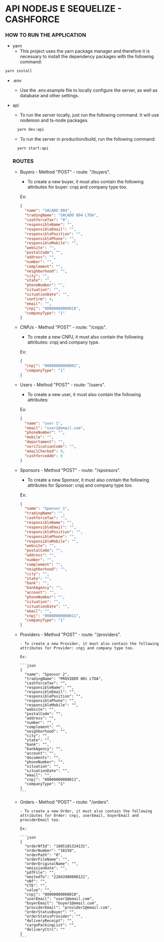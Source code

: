 # API NODEJS E SEQUELIZE - CASHFORCE

### HOW TO RUN THE APPLICATION

- yarn
  - This project uses the yarn package manager and therefore it is necessary to install the dependency packages with the following command:

```bash
yarn install
```

- .env

  - Use the .env.example file to locally configure the server, as well as database and other settings.

- api

  - To run the server locally, just run the following command. It will use nodemon and ts-node packages.

  ```bash
    yarn dev:api
  ```

  - To run the server in production/build, run the following command:

  ```bash
    yarn start:api
  ```

  ### ROUTES

  - Buyers - Method "POST" - route: "/buyers".

    - To create a new buyer, it must also contain the following attributes for buyer: cnpj and company type too.

    Ex:

    ```json
    {
      "name": "SACADO 004",
      "tradingName": "SACADO 004 LTDA",
      "cashforceTax": "0",
      "responsibleName": "",
      "responsibleEmail": "",
      "responsiblePosition": "",
      "responsiblePhone": "",
      "responsibleMobile": "",
      "website": "",
      "postalCode": "",
      "address": "",
      "number": "",
      "complement": "",
      "neighborhood": "",
      "city": "",
      "state": "",
      "phoneNumber": "",
      "situation": "",
      "situationDate": "",
      "confirm": 4,
      "email": "",
      "cnpj": "00000000000010",
      "companyType": "1"
    }
    ```

  - CNPJs - Method "POST" - route: "/cnpjs".

    - To create a new CNPJ, it must also contain the following attributes: cnpj and company type.

    Ex:

    ```json
    {
      "cnpj": "00000000000001",
      "companyType": "1"
    }
    ```

  - Users - Method "POST" - route: "/users".

    - To create a new user, it must also contain the following attributes:

    Ex:

    ```json
    {
      "name": "user 1",
      "email": "user1@email.com",
      "phoneNumber": "",
      "mobile": "",
      "departament": "",
      "verificationCode": "",
      "emailChecked": 0,
      "cashforceAdm": 0
    }
    ```

  - Sponsors - Method "POST" - route: "/sponsors".

    - To create a new Sponsor, it must also contain the following attributes for Sponsor: cnpj and company type too.

    Ex:

    ```json
    {
      "name": "Sponsor 1",
      "tradingName": "",
      "cashforceTax": "",
      "responsibleName": "",
      "responsibleEmail": "",
      "responsiblePosition": "",
      "responsiblePhone": "",
      "responsibleMobile": "",
      "website": "",
      "postalCode": "",
      "address": "",
      "number": "",
      "complement": "",
      "neighborhood": "",
      "city": "",
      "state": "",
      "bank": "",
      "bankAgency": "",
      "account": "",
      "phoneNumber": "",
      "situation": "",
      "situationDate": "",
      "email": "",
      "cnpj": "00000000000011",
      "companyType": "1"
    }
    ```

  - Providers - Method "POST" - route: "/providers".

        - To create a new Provider, it must also contain the following attributes for Provider: cnpj and company type too.

        Ex:

        ```json
        {
          "name": "Sponsor 2",
          "tradingName": "PROVIDER 001 LTDA",
          "cashforceTax": "",
          "responsibleName": "",
          "responsibleEmail": "",
          "responsiblePosition": "",
          "responsiblePhone": "",
          "responsibleMobile": "",
          "website": "",
          "postalCode": "",
          "address": "",
          "number": "",
          "complement": "",
          "neighborhood": "",
          "city": "",
          "state": "",
          "bank": "",
          "bankAgency": "",
          "account": "",
          "documents": "",
          "phoneNumber": "",
          "situation": "",
          "situationDate": "",
          "email": "",
          "cnpj": "00000000000011",
          "companyType": "1"
        }
        ```

  - Orders - Method "POST" - route: "/orders".

        - To create a new Order, it must also contain the following attributes for Order: cnpj, userEmail, buyerEmail and providerEmail too.

        Ex:

        ```json
        {
          "orderNfId": "1605181324131",
          "orderNumber": "18150",
          "orderPath": "0",
          "orderFileName": "",
          "orderOriginalName": "",
          "emissionDate": "",
          "pdfFile": "",
          "emitedTo": "22843980000121",
          "nNf": "",
          "CTE": "",
          "value": "",
          "cnpj": "00000000000010",
          "userEmail": "user1@email.com",
          "buyerEmail": "buyer1@email.com",
          "providerEmail": "provider1@email.com",
          "orderStatusBuyer": "",
          "orderStatusProvider": "",
          "deliveryReceipt": "",
          "cargoPackingList": "",
          "deliveryCtrc": ""
        }
        ```
